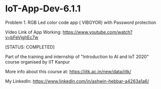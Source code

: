 # IoT-App-Dev-6.1.1

Problem 1. RGB Led color code app ( VIBGYOR) with Password protection

Video Link of App Working: https://www.youtube.com/watch?v=bFeVjghEc7w

[STATUS: COMPLETED]

Part of the training and internship of "Introduction to AI and IoT 2020" course organised by IIT Kanpur



More info about this course at:
https://iitk.ac.in/new/data/iitk/

My LinkedIn:
https://www.linkedin.com/in/ashwin-hebbar-a4263a1a6/
